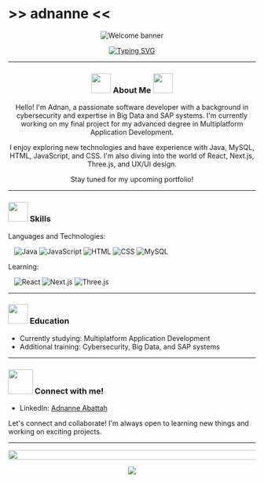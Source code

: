 # >> adnanne <<
<p align="center">
  <img src="https://user-images.githubusercontent.com/91544028/253807698-eec0f37c-0104-4581-beac-18deffa75646.png" alt="Welcome banner">
</p>

<div align="center">
  <a href="https://git.io/typing-svg">
    <img src="https://readme-typing-svg.demolab.com?font=Fira+Code&weight=200&pause=1000&center=true&width=435&lines=Welcome+to+Adnan's+GitHub!" alt="Typing SVG">
  </a>
</div>

---

<!-- About me section -->
<h3 align="center">
  <img src="https://user-images.githubusercontent.com/63050133/156777293-72a6e681-2582-4a9d-ad92-09d1181d47c7.gif" width="40px" height="40px"> 
  About Me
  <img src="https://user-images.githubusercontent.com/63050133/156777293-72a6e681-2582-4a9d-ad92-09d1181d47c7.gif" width="40px" height="40px">
</h3>
<p align="center">
  Hello! I'm Adnan, a passionate software developer with a background in cybersecurity and expertise in Big Data and SAP systems. I'm currently working on my final project for my advanced degree in Multiplatform Application Development.
</p>
<p align="center">
  I enjoy exploring new technologies and have experience with Java, MySQL, HTML, JavaScript, and CSS. I'm also diving into the world of React, Next.js, Three.js, and UX/UI design.
</p>
<p align="center">
  Stay tuned for my upcoming portfolio!
</p>

---

<!-- Skills section -->
<h3>
  <img src="https://github.com/oscarqjh/oscarqjh/assets/91544028/b7ccc297-0415-4881-b5b3-e9c3e57fa76f" width="40px" height="40px">
   Skills
</h3>
<p>Languages and Technologies:</p>
&nbsp;&nbsp;
<img src="http://img.shields.io/badge/-Java-e8892f?style=flat-square&logo=java&logoColor=white" alt="Java">
<img src="http://img.shields.io/badge/-JavaScript-fcd400?style=flat-square&logo=javascript&logoColor=black" alt="JavaScript">
<img src="http://img.shields.io/badge/-HTML-e24c27?style=flat-square&logo=html5&logoColor=white" alt="HTML">
<img src="http://img.shields.io/badge/-CSS-2a65f1?style=flat-square&logo=css3&logoColor=white" alt="CSS">
<img src="https://img.shields.io/badge/MySQL-00000F?style=flat-square&logo=mysql&logoColor=white" alt="MySQL">
<p>Learning:</p>
&nbsp;&nbsp;
<img src="https://img.shields.io/badge/React-20232A?style=flat-square&logo=react&logoColor=61DAFB" alt="React">
<img src="https://img.shields.io/badge/Next.js-black?style=flat-square&logo=nextdotjs&logoColor=white" alt="Next.js">
<img src="https://img.shields.io/badge/Three.js-black?style=flat-square&logo=three.js&logoColor=white" alt="Three.js">

---

<!-- Education section -->
<h3>
  <img src="https://user-images.githubusercontent.com/91544028/253814269-9c8eff65-6f72-424a-939c-e2baefe74ac7.gif" width="40px" height="40px"> 
  Education
</h3>
<ul>
  <li>Currently studying: Multiplatform Application Development</li>
  <li>Additional training: Cybersecurity, Big Data, and SAP systems</li>
</ul>

---

<!-- Contact me section -->
<h3>
  <img src='https://raw.githubusercontent.com/ShahriarShafin/ShahriarShafin/main/Assets/handshake.gif' width="50px"> 
  Connect with me!
</h3>
<ul>
  <li>LinkedIn: <a href="https://www.linkedin.com/in/adnanne-abattah-a22bb926a">Adnanne Abattah</a></li>
</ul>
<p>Let's connect and collaborate! I'm always open to learning new things and working on exciting projects.</p>

---

<!-- Github stats section -->
<img src="https://i.imgur.com/dBaSKWF.gif" height="20" width="1000">
<p align="center">
  <img src="https://github-readme-stats.vercel.app/api?username=adnan&show_icons=true&theme=tokyonight">
</p>

